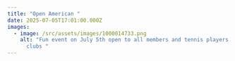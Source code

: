 ```yaml
---
title: "Open American "
date: 2025-07-05T17:01:00.000Z
images:
  - image: /src/assets/images/1000014733.png
    alt: "Fun event on July 5th open to all members and tennis players from local
      clubs "
---
```

